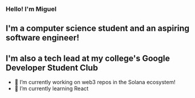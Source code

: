 ### Hello! I'm Miguel

## I'm a computer science student and an aspiring software engineer!
## I'm also a tech lead at my college's Google Developer Student Club

- 🔭 I’m currently working on web3 repos in the Solana ecosystem!
- 🌱 I’m currently learning React


